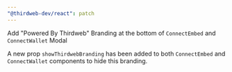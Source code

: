 ```yaml
---
"@thirdweb-dev/react": patch
---
```


Add "Powered By Thirdweb" Branding at the bottom of `ConnectEmbed` and `ConnectWallet` Modal

A new prop `showThirdwebBranding` has been added to both `ConnectEmbed` and `ConnectWallet` components to hide this branding.
